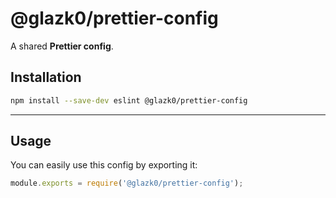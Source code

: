 # @glazk0/prettier-config

A shared **Prettier config**.

## Installation

```sh
npm install --save-dev eslint @glazk0/prettier-config
```

---

## Usage

You can easily use this config by exporting it:

```js
module.exports = require('@glazk0/prettier-config');
```
